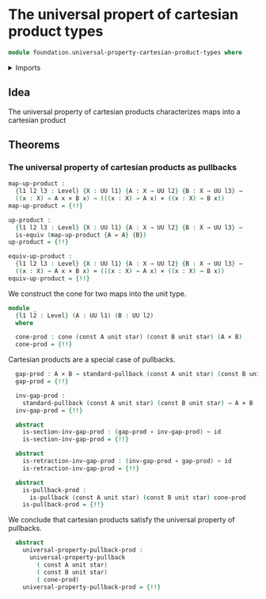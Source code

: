 # The universal propert of cartesian product types

```agda
module foundation.universal-property-cartesian-product-types where
```

<details><summary>Imports</summary>

```agda
open import foundation.cones-over-cospans
open import foundation.dependent-pair-types
open import foundation.unit-type
open import foundation.universe-levels

open import foundation-core.cartesian-product-types
open import foundation-core.constant-maps
open import foundation-core.contractible-types
open import foundation-core.equality-dependent-pair-types
open import foundation-core.equivalences
open import foundation-core.function-types
open import foundation-core.homotopies
open import foundation-core.identity-types
open import foundation-core.pullbacks
open import foundation-core.universal-property-pullbacks
```

</details>

## Idea

The universal property of cartesian products characterizes maps into a cartesian
product

## Theorems

### The universal property of cartesian products as pullbacks

```agda
map-up-product :
  {l1 l2 l3 : Level} {X : UU l1} {A : X → UU l2} {B : X → UU l3} →
  ((x : X) → A x × B x) → (((x : X) → A x) × ((x : X) → B x))
map-up-product = {!!}

up-product :
  {l1 l2 l3 : Level} {X : UU l1} {A : X → UU l2} {B : X → UU l3} →
  is-equiv (map-up-product {A = A} {B})
up-product = {!!}

equiv-up-product :
  {l1 l2 l3 : Level} {X : UU l1} {A : X → UU l2} {B : X → UU l3} →
  ((x : X) → A x × B x) ≃ (((x : X) → A x) × ((x : X) → B x))
equiv-up-product = {!!}
```

We construct the cone for two maps into the unit type.

```agda
module _
  {l1 l2 : Level} (A : UU l1) (B : UU l2)
  where

  cone-prod : cone (const A unit star) (const B unit star) (A × B)
  cone-prod = {!!}
```

Cartesian products are a special case of pullbacks.

```agda
  gap-prod : A × B → standard-pullback (const A unit star) (const B unit star)
  gap-prod = {!!}

  inv-gap-prod :
    standard-pullback (const A unit star) (const B unit star) → A × B
  inv-gap-prod = {!!}

  abstract
    is-section-inv-gap-prod : (gap-prod ∘ inv-gap-prod) ~ id
    is-section-inv-gap-prod = {!!}

  abstract
    is-retraction-inv-gap-prod : (inv-gap-prod ∘ gap-prod) ~ id
    is-retraction-inv-gap-prod = {!!}

  abstract
    is-pullback-prod :
      is-pullback (const A unit star) (const B unit star) cone-prod
    is-pullback-prod = {!!}
```

We conclude that cartesian products satisfy the universal property of pullbacks.

```agda
  abstract
    universal-property-pullback-prod :
      universal-property-pullback
        ( const A unit star)
        ( const B unit star)
        ( cone-prod)
    universal-property-pullback-prod = {!!}
```
